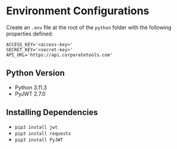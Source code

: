 # Environment Configurations
Create an `.env` file at the root of the `python` folder with the following properties defined:

```
ACCESS_KEY='<access-key>'
SECRET_KEY='<secret-key>'
API_URL='https://api.corporatetools.com'
```

## Python Version
- Python 3.11.3
- PyJWT 2.7.0

## Installing Dependencies
- `pip3 install jwt`
- `pip3 install requests`
- `pip3 install PyJWT`